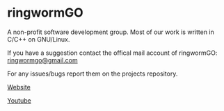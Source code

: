 # ringwormGO

A non-profit software development group. Most of our work is written in C/C++ on GNU/Linux.

If you have a suggestion contact the offical mail account of ringwormGO: ringwormgo@gmail.com

For any issues/bugs report them on the projects repository.

[Website](https://ringwormgo-web.ringwormgo.repl.co/)

[Youtube](https://www.youtube.com/channel/UC87hNTN-6ahkRfHPs0iVfTg/featured)
